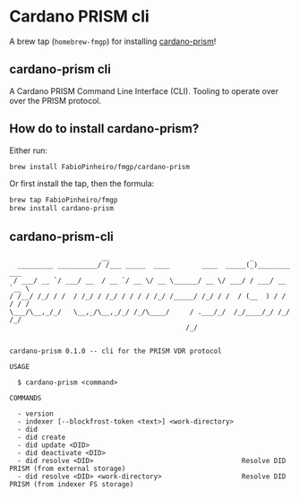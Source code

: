 # Cardano PRISM cli

A brew tap (`homebrew-fmgp`) for installing [cardano-prism](https://github.com/FabioPinheiro/scala-did/tree/master/did-method-prism/jvm/src/main/scala/fmgp/did/method/prism/cli)!

## cardano-prism cli

A Cardano PRISM Command Line Interface (CLI).
Tooling to operate over over the PRISM protocol.

## How do to install cardano-prism?

Either run:
```bash
brew install FabioPinheiro/fmgp/cardano-prism
```

Or first install the tap, then the formula:
```bash
brew tap FabioPinheiro/fmgp
brew install cardano-prism
```


## cardano-prism-cli

```
                       __                                   _              
  _________ __________/ /___ _____  ____        ____  _____(_)________ ___ 
 / ___/ __ `/ ___/ __  / __ `/ __ \/ __ \______/ __ \/ ___/ / ___/ __ `__ \
/ /__/ /_/ / /  / /_/ / /_/ / / / / /_/ /_____/ /_/ / /  / (__  ) / / / / /
\___/\__,_/_/   \__,_/\__,_/_/ /_/\____/     / .___/_/  /_/____/_/ /_/ /_/ 
                                            /_/                            


cardano-prism 0.1.0 -- cli for the PRISM VDR protocol

USAGE

  $ cardano-prism <command>

COMMANDS

  - version                                               
  - indexer [--blockfrost-token <text>] <work-directory>  
  - did                                                   
  - did create                                            
  - did update <DID>                                      
  - did deactivate <DID>                                  
  - did resolve <DID>                                     Resolve DID PRISM (from external storage)
  - did resolve <DID> <work-directory>                    Resolve DID PRISM (from indexer FS storage)
```
